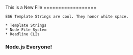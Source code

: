This is a New File
    ==================

    ES6 Template Strings are cool. They honor white space.

    * Template Strings
    * Node File System
    * Readline CLIs

### Node.js Everyone!